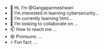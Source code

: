 - 👋 Hi, I’m @Gangaparmeshwari
- 👀 I’m interested in learning cybersecurity...
- 🌱 I’m currently learning html...
- 💞️ I’m looking to collaborate on ...
- 📫 How to reach me ...
- 😄 Pronouns: ...
- ⚡ Fun fact: ...

<!---
Gangaparmeshwari/Gangaparmeshwari is a ✨ special ✨ repository because its `README.md` (this file) appears on your GitHub profile.
You can click the Preview link to take a look at your changes.
--->
